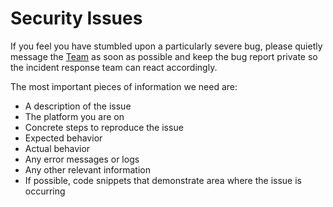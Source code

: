 # Security Issues

If you feel you have stumbled upon a particularly severe bug, please quietly message the [Team](mailto:contact@thrackle.io) as soon as possible and keep the bug report private so the incident response team can react accordingly. 

The most important pieces of information we need are:

- A description of the issue
- The platform you are on
- Concrete steps to reproduce the issue
- Expected behavior
- Actual behavior
- Any error messages or logs
- Any other relevant information
- If possible, code snippets that demonstrate area where the issue is occurring